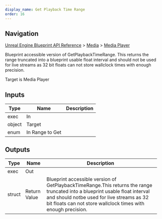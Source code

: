 ```yaml
---
display_name: Get Playback Time Range
order: 16
---
```

## Navigation

[Unreal Engine Blueprint API Reference](https://dev.epicgames.com/documentation/en-us/unreal-engine/BlueprintAPI) > [Media](https://dev.epicgames.com/documentation/en-us/unreal-engine/BlueprintAPI/Media) > [Media Player](https://dev.epicgames.com/documentation/en-us/unreal-engine/BlueprintAPI/Media/MediaPlayer)

Blueprint accessible version of GetPlaybackTimeRange.
This returns the range truncated into a blueprint usable float interval and should not
be used for live streams as 32 bit floats can not store wallclock times with enough precision.

Target is Media Player

## Inputs

| Type | Name | Description |
| --- | --- | --- |
| exec | In |  |
| object | Target |  |
| enum | In Range to Get |  |

## Outputs

| Type | Name | Description |
| --- | --- | --- |
| exec | Out |  |
| struct | Return Value | Blueprint accessible version of GetPlaybackTimeRange.This returns the range truncated into a blueprint usable float interval and should notbe used for live streams as 32 bit floats can not store wallclock times with enough precision. |
